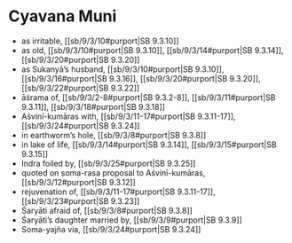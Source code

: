# Cyavana Muni

* as irritable, [[sb/9/3/10#purport|SB 9.3.10]]
* as old, [[sb/9/3/10#purport|SB 9.3.10]], [[sb/9/3/14#purport|SB 9.3.14]], [[sb/9/3/20#purport|SB 9.3.20]]
* as Sukanyā’s husband, [[sb/9/3/10#purport|SB 9.3.10]], [[sb/9/3/16#purport|SB 9.3.16]], [[sb/9/3/20#purport|SB 9.3.20]], [[sb/9/3/22#purport|SB 9.3.22]]
* āśrama of, [[sb/9/3/2-8#purport|SB 9.3.2-8]], [[sb/9/3/11#purport|SB 9.3.11]], [[sb/9/3/18#purport|SB 9.3.18]]
* Aśvinī-kumāras with, [[sb/9/3/11-17#purport|SB 9.3.11-17]], [[sb/9/3/24#purport|SB 9.3.24]]
* in earthworm’s hole, [[sb/9/3/8#purport|SB 9.3.8]]
* in lake of life, [[sb/9/3/14#purport|SB 9.3.14]], [[sb/9/3/15#purport|SB 9.3.15]]
* Indra foiled by, [[sb/9/3/25#purport|SB 9.3.25]]
* quoted on soma-rasa proposal to Aśvinī-kumāras, [[sb/9/3/12#purport|SB 9.3.12]]
* rejuvenation of, [[sb/9/3/11-17#purport|SB 9.3.11-17]], [[sb/9/3/23#purport|SB 9.3.23]]
* Śaryāti afraid of, [[sb/9/3/8#purport|SB 9.3.8]]
* Śaryāti’s daughter married by, [[sb/9/3/9#purport|SB 9.3.9]]
* Soma-yajña via, [[sb/9/3/24#purport|SB 9.3.24]]
